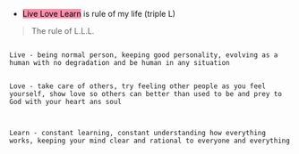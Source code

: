 
- <mark style="background: #FF5582A6;">Live Love Learn</mark> is rule of my life (triple L)

> The rule of L.L.L.

```ad-important

Live - being normal person, keeping good personality, evolving as a human with no degradation and be human in any situation
```


```ad-important

Love - take care of others, try feeling other people as you feel yourself, show love so others can better than used to be and prey to God with your heart ans soul
```

```ad-important


Learn - constant learning, constant understanding how everything works, keeping your mind clear and rational to everyone and everything 
```
